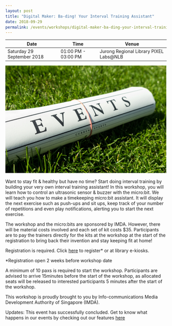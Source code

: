 ```yaml
---
layout: post
title: "Digital Maker: Ba-ding! Your Interval Training Assistant"
date: 2018-09-29
permalink: /events/workshops/digital-maker-ba-ding-your-interval-training-assistant2
---
```


| Date | Time | Venue |
|--------|---|---|
| Saturday 29 September 2018 | 01:00 PM - 03:00 PM| Jurong Regional Library PIXEL Labs@NLB |

![hi](/images/events/generic-event-image.jpg)

Want to stay fit & healthy but have no time? Start doing interval training by building your very own interval training assistant! In this workshop, you will learn how to control an ultrasonic sensor & buzzer with the micro:bit. We will teach you how to make a timekeeping micro:bit assistant. It will display the next exercise such as push-ups and sit ups, keep track of your number of repetitions and even play notifications, alerting you to start the next exercise. 

The workshop and the micro:bits are sponsored by IMDA.  However, there will be material costs involved and each set of kit costs $35.  Participants are to pay the trainers directly for the kits at the workshop at the start of the registration to bring back their invention and stay keeping fit at home!
 
 

Registration is required. Click <a href="https://nlb.gov.sg/golibrary" target="_blank">here</a> to register* or at library e-kiosks.

*Registration open 2 weeks before workshop date

A minimum of 10 paxs is required to start the workshop.
Participants are advised to arrive 15minutes before the start of the workshop, as allocated seats will be released to interested participants 5 minutes after the start of the workshop.

This workshop is proudly brought to you by Info-communications Media Development Authority of Singapore (IMDA).

Updates: This event has successfully concluded. Get to know what happens in our events by checking out our features <a href="" target="_blank">here</a>
